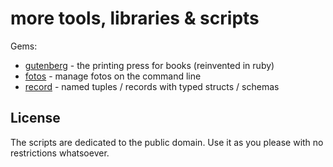 # more tools, libraries & scripts

Gems:

- [gutenberg](gutenberg)  - the printing press for books (reinvented in ruby)
- [fotos](fotos)  - manage fotos on the command line
- [record](record)  - named tuples / records with typed structs / schemas



## License

The scripts are dedicated to the public domain.
Use it as you please with no restrictions whatsoever.

